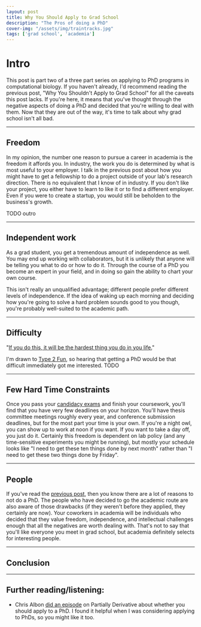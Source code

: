 ```yaml
---
layout: post
title: Why You Should Apply to Grad School
description: "The Pros of doing a PhD"
cover-img: "/assets/img/traintracks.jpg"
tags: ['grad school', 'academia']
---
```


# Intro
This post is part two of a three part series on applying to PhD programs in computational biology.
If you haven't already, I'd recommend reading the previous post, "Why You Shouldn't Apply to Grad School" for all the caveats this post lacks.
If you're here, it means that you've thought through the negative aspects of doing a PhD and decided that you're willing to deal with them.
Now that they are out of the way, it's time to talk about why grad school isn't all bad.

---

## Freedom
In my opinion, the number one reason to pursue a career in academia is the freedom it affords you.
In industry, the work you do is determined by what is most useful to your employer.
I talk in the previous post about how you might have to get a fellowship to do a project outside of your lab's research direction.
There is no equivalent that I know of in industry.
If you don't like your project, you either have to learn to like it or to find a different employer.
Even if you were to create a startup, you would still be beholden to the business's growth.

TODO outro

---

## Independent work
As a grad student, you get a tremendous amount of independence as well.
You may end up working with collaborators, but it is unlikely that anyone will be telling you what to do or how to do it.
Through the course of a PhD you become an expert in your field, and in doing so gain the ability to chart your own course.

This isn't really an unqualified advantage; different people prefer different levels of independence.
If the idea of waking up each morning and deciding how you're going to solve a hard problem sounds good to you though, you're probably well-suited to the academic path.

---

## Difficulty
"[If you do this, it will be the hardest thing you do in you life.](http://partiallyderivative.com/podcast/2017/04/25/should-you-get-a-phd)"                                                                

I'm drawn to [Type 2 Fun](https://www.rei.com/blog/climb/fun-scale), so hearing that getting a PhD would be that difficult immediately got me interested.
TODO

---

## Few Hard Time Constraints

Once you pass your [candidacy exams](https://www.med.upenn.edu/gcb/candidacy-exam.html) and finish your coursework, you'll find that you have very few deadlines on your horizon.
You'll have thesis committee meetings roughly every year, and conference submission deadlines, but for the most part your time is your own.
If you're a night owl, you can show up to work at noon if you want.
If you want to take a day off, you just do it.
Certainly this freedom is dependent on lab policy (and any time-sensitive experiments you might be running), but mostly your schedule looks like "I need to get these ten things done by next month" rather than "I need to get these two things done by Friday".

---

## People

If you've read the [previous post](#TODO), then you know there are a lot of reasons to not do a PhD.
The people who have decided to go the academic route are also aware of those drawbacks (if they weren't before they applied, they certainly are now).
Your coworkers in academia will be individuals who decided that they value freedom, independence, and intellectual challenges enough that all the negatives are worth dealing with.
That's not to say that you'll like everyone you meet in grad school, but academia definitely selects for interesting people.

---

## Conclusion

---

## Further reading/listening:
- Chris Albon [did an episode](http://partiallyderivative.com/podcast/2017/04/25/should-you-get-a-phd) on Partially Derivative about whether you should apply to a PhD.
I found it helpful when I was considering applying to PhDs, so you might like it too.


